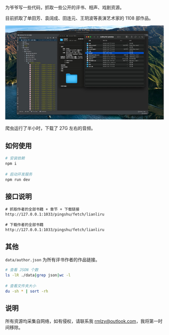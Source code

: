 为爷爷写一些代码，抓取一些公开的评书、相声、戏剧资源。

目前抓取了单田芳、袁阔成、田连元、王玥波等表演艺术家的 1108 部作品。

![](./assets/preview.jpeg)

爬虫运行了半小时，下载了 27G 左右的音频。

## 如何使用
```bash
# 安装依赖
npm i

# 启动开发服务
npm run dev
```

## 接口说明
```
# 抓取作者的全部书籍 + 章节 + 下载链接
http://127.0.0.1:1033/pingshu/fetch/lianliru

# 下载作者的全部书籍
http://127.0.0.1:1033/pingshu/fetch/lianliru
```

## 其他

`data/author.json` 为所有评书作者的作品链接。

```bash
# 查看 JSON 个数
ls -lR ./data|grep json|wc -l

# 查看文件夹大小
du -sh * | sort -rh
```

## 说明
所有资源均采集自网络，如有侵权，请联系我 rmlzy@outlook.com，我将第一时间移除。
